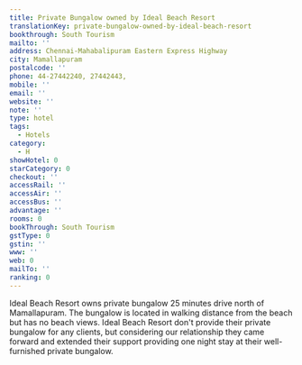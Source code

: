```yaml
---
title: Private Bungalow owned by Ideal Beach Resort
translationKey: private-bungalow-owned-by-ideal-beach-resort
bookthrough: South Tourism
mailto: ''
address: Chennai-Mahabalipuram Eastern Express Highway
city: Mamallapuram
postalcode: ''
phone: 44-27442240, 27442443,
mobile: ''
email: ''
website: ''
note: ''
type: hotel
tags:
  - Hotels
category:
  - H
showHotel: 0
starCategory: 0
checkout: ''
accessRail: ''
accessAir: ''
accessBus: ''
advantage: ''
rooms: 0
bookThrough: South Tourism
gstType: 0
gstin: ''
www: ''
web: 0
mailTo: ''
ranking: 0
---
```







Ideal Beach Resort owns private bungalow 25 minutes drive north of Mamallapuram. The bungalow is located in walking distance from the beach but has no beach views.     Ideal Beach Resort don't provide their private bungalow for any clients, but considering our relationship they came forward and extended their support providing one night stay at their well-furnished private bungalow.
